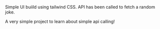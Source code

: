 Simple UI buiild using tailwind CSS.
API has been called to fetch a random joke.

A very simple project to learn about simple api calling!
